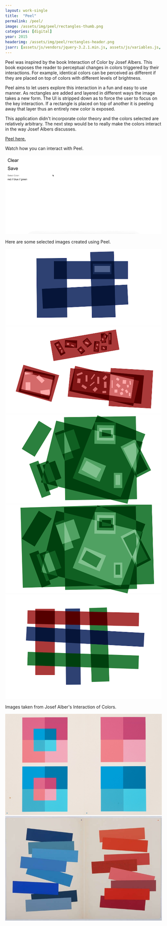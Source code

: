 ```yaml
---
layout: work-single
title:  "Peel"
permalink: /peel/
image: /assets/img/peel/rectangles-thumb.png
categories: [digital]
year: 2015
headerimg: /assets/img/peel/rectangles-header.png
jsarr: [assets/js/vendors/jquery-3.2.1.min.js, assets/js/variables.js, assets/js/header.js]
---
```


<div class='work-single__text-holder'>
<p>Peel was inspired by the book <span class='work-single__highlight'>Interaction of Color by Josef Albers</span>. This book exposes the reader to perceptual changes in colors triggered by their interactions. For example, identical colors can be perceived as different if they are placed on top of colors with different levels of brightness.</p>
<p>Peel aims to let users explore this interaction in a fun and easy to use manner. As rectangles are added and layered in different ways the image takes a new form. The UI is stripped down as to force the user to focus on the key interaction. If a rectangle is placed on top of another it is peeling away that layer thus an entirely new color is exposed.</p>
<p>This application didn't incorporate color theory and the colors selected are relatively arbitrary. The next step would be to really make the colors interact in the way Josef Albers discusses.</p>
<p class='no-pad'><a href='/rectangles/' target='_blank'>Peel here.</a></p>
</div>

<div class="work-single__container">
  <div class="work-single__left" >
    <p class="work-single__footnote">Watch how you can interact with Peel.</p>
  </div>
  <div class="work-single__right" >
    <img src="/assets/img/peel/demo2.gif" alt="that good alt text" />
  </div>
</div>


<div class="work-single__container">
  <div class="work-single__left" >
    <p class="work-single__footnote">Here are some selected images created using Peel.</p>
  </div>
  <div class="work-single__right" >
    <img src="/assets/img/peel/rectangles1.png" alt="that good alt text" />
  </div>
</div>

<div class="work-single__container">
  <div class="work-single__right" >
    <img src="/assets/img/peel/rectangles2.png" alt="that good alt text" />
  </div>
</div>

<div class="work-single__container">
  <div class="work-single__right" >
    <img src="/assets/img/peel/rectangles3.png" alt="that good alt text" />
  </div>
</div>

<div class="work-single__container">
  <div class="work-single__right" >
    <img src="/assets/img/peel/rectangles4.png" alt="that good alt text" />
  </div>
</div>

<div class="work-single__container">
  <div class="work-single__right" >
    <img src="/assets/img/peel/rectangles5.png" alt="that good alt text" />
  </div>
</div>

<div class="work-single__container">
  <div class="work-single__left" >
    <p class="work-single__footnote">Images taken from Josef Alber's Interaction of Colors.</p>
  </div>
  <div class="work-single__right" >
    <img src="/assets/img/peel/josef1.jpg" alt="that good alt text" />
  </div>
</div>

<div class="work-single__container no-pad">
  <div class="work-single__right" >
    <img src="/assets/img/peel/josef2.jpg" alt="that good alt text" />
  </div>
</div>
